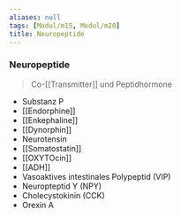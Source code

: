 ```yaml
---
aliases: null
tags: [Modul/m15, Modul/m20]
title: Neuropeptide
---
```

### Neuropeptide
> Co-[[Transmitter]] und Peptidhormone
- Substanz P
- [[Endorphine]]
- [[Enkephaline]]
- [[Dynorphin]]
- Neurotensin
- [[Somatostatin]]
- [[OXYTOcin]]
- [[ADH]]
- Vasoaktives intestinales Polypeptid (VIP)
- Neuropteptid Y (NPY)
- Cholecystokinin (CCK)
- Orexin A
